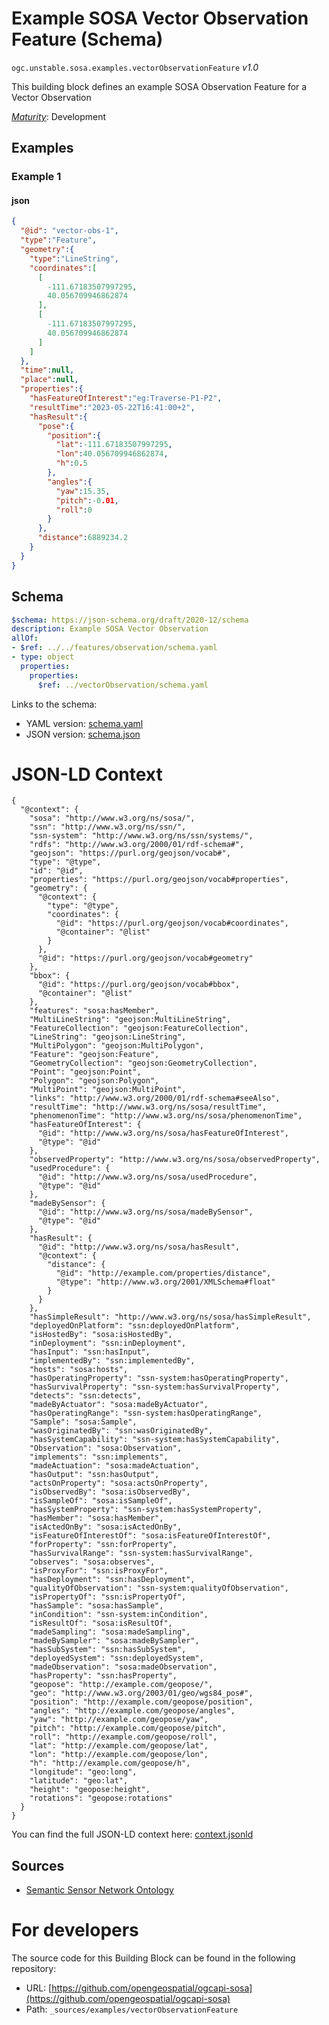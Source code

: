 
# Example SOSA Vector Observation Feature (Schema)

`ogc.unstable.sosa.examples.vectorObservationFeature` *v1.0*

This building block defines an example SOSA Observation Feature for a Vector Observation

[*Maturity*](https://github.com/cportele/ogcapi-building-blocks#building-block-maturity): Development

## Examples

### Example 1
#### json
```json
{
  "@id": "vector-obs-1",
  "type":"Feature",
  "geometry":{
    "type":"LineString",
    "coordinates":[
      [
        -111.67183507997295,
        40.056709946862874
      ],
      [
        -111.67183507997295,
        40.056709946862874
      ]
    ]
  },
  "time":null,
  "place":null,
  "properties":{
    "hasFeatureOfInterest":"eg:Traverse-P1-P2",
    "resultTime":"2023-05-22T16:41:00+2",
    "hasResult":{
      "pose":{
        "position":{
          "lat":-111.67183507997295,
          "lon":40.056709946862874,
          "h":0.5
        },
        "angles":{
          "yaw":15.35,
          "pitch":-0.01,
          "roll":0
        }
      },
      "distance":6889234.2
    }
  }
}

```

## Schema

```yaml
$schema: https://json-schema.org/draft/2020-12/schema
description: Example SOSA Vector Observation
allOf:
- $ref: ../../features/observation/schema.yaml
- type: object
  properties:
    properties:
      $ref: ../vectorObservation/schema.yaml

```

Links to the schema:

* YAML version: [schema.yaml](https://opengeospatial.github.io/bblocks/annotated-schemas/unstable/sosa/examples/vectorObservationFeature/schema.json)
* JSON version: [schema.json](https://opengeospatial.github.io/bblocks/annotated-schemas/unstable/sosa/examples/vectorObservationFeature/schema.yaml)


# JSON-LD Context

```jsonld
{
  "@context": {
    "sosa": "http://www.w3.org/ns/sosa/",
    "ssn": "http://www.w3.org/ns/ssn/",
    "ssn-system": "http://www.w3.org/ns/ssn/systems/",
    "rdfs": "http://www.w3.org/2000/01/rdf-schema#",
    "geojson": "https://purl.org/geojson/vocab#",
    "type": "@type",
    "id": "@id",
    "properties": "https://purl.org/geojson/vocab#properties",
    "geometry": {
      "@context": {
        "type": "@type",
        "coordinates": {
          "@id": "https://purl.org/geojson/vocab#coordinates",
          "@container": "@list"
        }
      },
      "@id": "https://purl.org/geojson/vocab#geometry"
    },
    "bbox": {
      "@id": "https://purl.org/geojson/vocab#bbox",
      "@container": "@list"
    },
    "features": "sosa:hasMember",
    "MultiLineString": "geojson:MultiLineString",
    "FeatureCollection": "geojson:FeatureCollection",
    "LineString": "geojson:LineString",
    "MultiPolygon": "geojson:MultiPolygon",
    "Feature": "geojson:Feature",
    "GeometryCollection": "geojson:GeometryCollection",
    "Point": "geojson:Point",
    "Polygon": "geojson:Polygon",
    "MultiPoint": "geojson:MultiPoint",
    "links": "http://www.w3.org/2000/01/rdf-schema#seeAlso",
    "resultTime": "http://www.w3.org/ns/sosa/resultTime",
    "phenomenonTime": "http://www.w3.org/ns/sosa/phenomenonTime",
    "hasFeatureOfInterest": {
      "@id": "http://www.w3.org/ns/sosa/hasFeatureOfInterest",
      "@type": "@id"
    },
    "observedProperty": "http://www.w3.org/ns/sosa/observedProperty",
    "usedProcedure": {
      "@id": "http://www.w3.org/ns/sosa/usedProcedure",
      "@type": "@id"
    },
    "madeBySensor": {
      "@id": "http://www.w3.org/ns/sosa/madeBySensor",
      "@type": "@id"
    },
    "hasResult": {
      "@id": "http://www.w3.org/ns/sosa/hasResult",
      "@context": {
        "distance": {
          "@id": "http://example.com/properties/distance",
          "@type": "http://www.w3.org/2001/XMLSchema#float"
        }
      }
    },
    "hasSimpleResult": "http://www.w3.org/ns/sosa/hasSimpleResult",
    "deployedOnPlatform": "ssn:deployedOnPlatform",
    "isHostedBy": "sosa:isHostedBy",
    "inDeployment": "ssn:inDeployment",
    "hasInput": "ssn:hasInput",
    "implementedBy": "ssn:implementedBy",
    "hosts": "sosa:hosts",
    "hasOperatingProperty": "ssn-system:hasOperatingProperty",
    "hasSurvivalProperty": "ssn-system:hasSurvivalProperty",
    "detects": "ssn:detects",
    "madeByActuator": "sosa:madeByActuator",
    "hasOperatingRange": "ssn-system:hasOperatingRange",
    "Sample": "sosa:Sample",
    "wasOriginatedBy": "ssn:wasOriginatedBy",
    "hasSystemCapability": "ssn-system:hasSystemCapability",
    "Observation": "sosa:Observation",
    "implements": "ssn:implements",
    "madeActuation": "sosa:madeActuation",
    "hasOutput": "ssn:hasOutput",
    "actsOnProperty": "sosa:actsOnProperty",
    "isObservedBy": "sosa:isObservedBy",
    "isSampleOf": "sosa:isSampleOf",
    "hasSystemProperty": "ssn-system:hasSystemProperty",
    "hasMember": "sosa:hasMember",
    "isActedOnBy": "sosa:isActedOnBy",
    "isFeatureOfInterestOf": "sosa:isFeatureOfInterestOf",
    "forProperty": "ssn:forProperty",
    "hasSurvivalRange": "ssn-system:hasSurvivalRange",
    "observes": "sosa:observes",
    "isProxyFor": "ssn:isProxyFor",
    "hasDeployment": "ssn:hasDeployment",
    "qualityOfObservation": "ssn-system:qualityOfObservation",
    "isPropertyOf": "ssn:isPropertyOf",
    "hasSample": "sosa:hasSample",
    "inCondition": "ssn-system:inCondition",
    "isResultOf": "sosa:isResultOf",
    "madeSampling": "sosa:madeSampling",
    "madeBySampler": "sosa:madeBySampler",
    "hasSubSystem": "ssn:hasSubSystem",
    "deployedSystem": "ssn:deployedSystem",
    "madeObservation": "sosa:madeObservation",
    "hasProperty": "ssn:hasProperty",
    "geopose": "http://example.com/geopose/",
    "geo": "http://www.w3.org/2003/01/geo/wgs84_pos#",
    "position": "http://example.com/geopose/position",
    "angles": "http://example.com/geopose/angles",
    "yaw": "http://example.com/geopose/yaw",
    "pitch": "http://example.com/geopose/pitch",
    "roll": "http://example.com/geopose/roll",
    "lat": "http://example.com/geopose/lat",
    "lon": "http://example.com/geopose/lon",
    "h": "http://example.com/geopose/h",
    "longitude": "geo:long",
    "latitude": "geo:lat",
    "height": "geopose:height",
    "rotations": "geopose:rotations"
  }
}
```

You can find the full JSON-LD context here:
[context.jsonld](https://opengeospatial.github.io/bblocks/annotated-schemas/unstable/sosa/examples/vectorObservationFeature/context.jsonld)

## Sources

* [Semantic Sensor Network Ontology](https://www.w3.org/TR/vocab-ssn/)

# For developers

The source code for this Building Block can be found in the following repository:

* URL: [https://github.com/opengeospatial/ogcapi-sosa](https://github.com/opengeospatial/ogcapi-sosa)
* Path: `_sources/examples/vectorObservationFeature`

